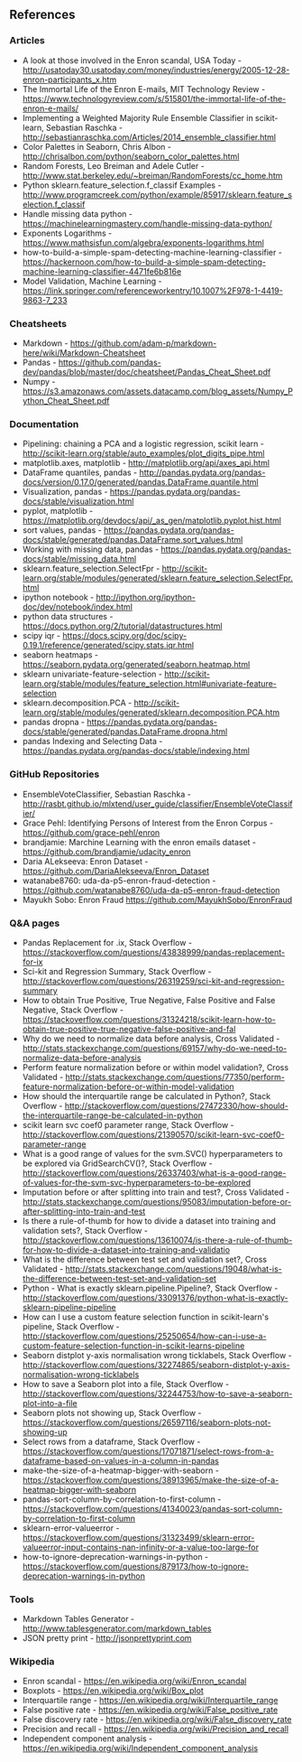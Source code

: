 ## References

### Articles
* A look at those involved in the Enron scandal, USA Today - http://usatoday30.usatoday.com/money/industries/energy/2005-12-28-enron-participants_x.htm
* The Immortal Life of the Enron E-mails, MIT Technology Review - https://www.technologyreview.com/s/515801/the-immortal-life-of-the-enron-e-mails/
* Implementing a Weighted Majority Rule Ensemble Classifier in scikit-learn, Sebastian Raschka - http://sebastianraschka.com/Articles/2014_ensemble_classifier.html
* Color Palettes in Seaborn, Chris Albon - http://chrisalbon.com/python/seaborn_color_palettes.html
* Random Forests, Leo Breiman and Adele Cutler - http://www.stat.berkeley.edu/~breiman/RandomForests/cc_home.htm
* Python sklearn.feature_selection.f_classif Examples - http://www.programcreek.com/python/example/85917/sklearn.feature_selection.f_classif
* Handle missing data python - https://machinelearningmastery.com/handle-missing-data-python/
* Exponents Logarithms - https://www.mathsisfun.com/algebra/exponents-logarithms.html
* how-to-build-a-simple-spam-detecting-machine-learning-classifier - https://hackernoon.com/how-to-build-a-simple-spam-detecting-machine-learning-classifier-4471fe6b816e
* Model Validation, Machine Learning - https://link.springer.com/referenceworkentry/10.1007%2F978-1-4419-9863-7_233

### Cheatsheets
* Markdown - https://github.com/adam-p/markdown-here/wiki/Markdown-Cheatsheet
* Pandas - https://github.com/pandas-dev/pandas/blob/master/doc/cheatsheet/Pandas_Cheat_Sheet.pdf
* Numpy - https://s3.amazonaws.com/assets.datacamp.com/blog_assets/Numpy_Python_Cheat_Sheet.pdf

### Documentation
* Pipelining: chaining a PCA and a logistic regression, scikit learn - http://scikit-learn.org/stable/auto_examples/plot_digits_pipe.html
* matplotlib.axes, matplotlib - http://matplotlib.org/api/axes_api.html
* DataFrame quantiles, pandas - http://pandas.pydata.org/pandas-docs/version/0.17.0/generated/pandas.DataFrame.quantile.html
* Visualization, pandas - https://pandas.pydata.org/pandas-docs/stable/visualization.html
* pyplot, matplotlib - https://matplotlib.org/devdocs/api/_as_gen/matplotlib.pyplot.hist.html
* sort values, pandas - https://pandas.pydata.org/pandas-docs/stable/generated/pandas.DataFrame.sort_values.html  
* Working with missing data, pandas - https://pandas.pydata.org/pandas-docs/stable/missing_data.html
* sklearn.feature_selection.SelectFpr - http://scikit-learn.org/stable/modules/generated/sklearn.feature_selection.SelectFpr.html
* ipython notebook - http://ipython.org/ipython-doc/dev/notebook/index.html
* python data structures - https://docs.python.org/2/tutorial/datastructures.html
* scipy iqr - https://docs.scipy.org/doc/scipy-0.19.1/reference/generated/scipy.stats.iqr.html
* seaborn heatmaps - https://seaborn.pydata.org/generated/seaborn.heatmap.html
* sklearn univariate-feature-selection - http://scikit-learn.org/stable/modules/feature_selection.html#univariate-feature-selection
* sklearn.decomposition.PCA - http://scikit-learn.org/stable/modules/generated/sklearn.decomposition.PCA.htm
* pandas dropna -  https://pandas.pydata.org/pandas-docs/stable/generated/pandas.DataFrame.dropna.html
* pandas Indexing and Selecting Data - https://pandas.pydata.org/pandas-docs/stable/indexing.html


### GitHub Repositories
* EnsembleVoteClassifier, Sebastian Raschka - http://rasbt.github.io/mlxtend/user_guide/classifier/EnsembleVoteClassifier/
* Grace Pehl: Identifying Persons of Interest from the Enron Corpus - https://github.com/grace-pehl/enron
* brandjamie: Marchine Learning with the enron emails dataset - https://github.com/brandjamie/udacity_enron
* Daria ALekseeva: Enron Dataset - https://github.com/DariaAlekseeva/Enron_Dataset
* watanabe8760: uda-da-p5-enron-fraud-detection - https://github.com/watanabe8760/uda-da-p5-enron-fraud-detection
* Mayukh Sobo: Enron Fraud https://github.com/MayukhSobo/EnronFraud

### Q&A pages
* Pandas Replacement for .ix, Stack Overflow  - https://stackoverflow.com/questions/43838999/pandas-replacement-for-ix
* Sci-kit and Regression Summary, Stack Overflow - http://stackoverflow.com/questions/26319259/sci-kit-and-regression-summary
* How to obtain True Positive, True Negative, False Positive and False Negative, Stack Overflow - https://stackoverflow.com/questions/31324218/scikit-learn-how-to-obtain-true-positive-true-negative-false-positive-and-fal
* Why do we need to normalize data before analysis, Cross Validated - http://stats.stackexchange.com/questions/69157/why-do-we-need-to-normalize-data-before-analysis
* Perform feature normalization before or within model validation?, Cross Validated - http://stats.stackexchange.com/questions/77350/perform-feature-normalization-before-or-within-model-validation
* How should the interquartile range be calculated in Python?, Stack Overflow - http://stackoverflow.com/questions/27472330/how-should-the-interquartile-range-be-calculated-in-python
* scikit learn svc coef0 parameter range, Stack Overflow - http://stackoverflow.com/questions/21390570/scikit-learn-svc-coef0-parameter-range
* What is a good range of values for the svm.SVC() hyperparameters to be explored via GridSearchCV()?, Stack Overflow - http://stackoverflow.com/questions/26337403/what-is-a-good-range-of-values-for-the-svm-svc-hyperparameters-to-be-explored
* Imputation before or after splitting into train and test?, Cross Validated - http://stats.stackexchange.com/questions/95083/imputation-before-or-after-splitting-into-train-and-test
* Is there a rule-of-thumb for how to divide a dataset into training and validation sets?, Stack Overflow - http://stackoverflow.com/questions/13610074/is-there-a-rule-of-thumb-for-how-to-divide-a-dataset-into-training-and-validatio
* What is the difference between test set and validation set?, Cross Validated - http://stats.stackexchange.com/questions/19048/what-is-the-difference-between-test-set-and-validation-set
* Python - What is exactly sklearn.pipeline.Pipeline?, Stack Overflow - http://stackoverflow.com/questions/33091376/python-what-is-exactly-sklearn-pipeline-pipeline
* How can I use a custom feature selection function in scikit-learn's pipeline, Stack Overflow - http://stackoverflow.com/questions/25250654/how-can-i-use-a-custom-feature-selection-function-in-scikit-learns-pipeline
* Seaborn distplot y-axis normalisation wrong ticklabels, Stack Overflow - http://stackoverflow.com/questions/32274865/seaborn-distplot-y-axis-normalisation-wrong-ticklabels
* How to save a Seaborn plot into a file, Stack Overflow - http://stackoverflow.com/questions/32244753/how-to-save-a-seaborn-plot-into-a-file
* Seaborn plots not showing up, Stack Overflow - https://stackoverflow.com/questions/26597116/seaborn-plots-not-showing-up
* Select rows from a dataframe, Stack Overflow - https://stackoverflow.com/questions/17071871/select-rows-from-a-dataframe-based-on-values-in-a-column-in-pandas
* make-the-size-of-a-heatmap-bigger-with-seaborn - https://stackoverflow.com/questions/38913965/make-the-size-of-a-heatmap-bigger-with-seaborn
* pandas-sort-column-by-correlation-to-first-column - https://stackoverflow.com/questions/41340023/pandas-sort-column-by-correlation-to-first-column
* sklearn-error-valueerror - https://stackoverflow.com/questions/31323499/sklearn-error-valueerror-input-contains-nan-infinity-or-a-value-too-large-for
* how-to-ignore-deprecation-warnings-in-python - https://stackoverflow.com/questions/879173/how-to-ignore-deprecation-warnings-in-python

### Tools
* Markdown Tables Generator - http://www.tablesgenerator.com/markdown_tables
* JSON pretty print - http://jsonprettyprint.com

### Wikipedia
* Enron scandal - https://en.wikipedia.org/wiki/Enron_scandal
* Boxplots - https://en.wikipedia.org/wiki/Box_plot
* Interquartile range - https://en.wikipedia.org/wiki/Interquartile_range
* False positive rate - https://en.wikipedia.org/wiki/False_positive_rate
* False discovery rate - https://en.wikipedia.org/wiki/False_discovery_rate
* Precision and recall - https://en.wikipedia.org/wiki/Precision_and_recall
* Independent component analysis - https://en.wikipedia.org/wiki/Independent_component_analysis
